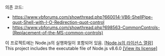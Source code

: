 의존 코드: 
* https://www.vbforums.com/showthread.php?660014-VB6-ShellPipe-quot-Shell-with-I-O-Redirection-quot-control
* https://www.vbforums.com/showthread.php?698563-CommonControls-(Replacement-of-the-MS-common-controls)

이 프로젝트에는 Node.js의 실행화일이 포함되어 있음. [[Node.js의 라이선스 열람]](https://github.com/gec-chopper-control/batch-downloader/blob/master/NODEJS_LICENSE)
This project includes the executable file of Node.js v8.6.0 [[View its license]](https://github.com/gec-chopper-control/batch-downloader/blob/master/NODEJS_LICENSE)
